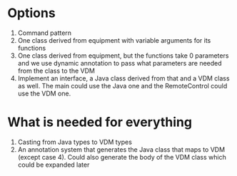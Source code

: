 # Options
1. Command pattern
2. One class derived from equipment with variable arguments for its functions 
3. One class derived from equipment, but the functions take 0 parameters and we use dynamic annotation to pass what parameters are needed from the class to the VDM
4. Implement an interface, a Java class derived from that and a VDM class as well. The main could use the Java one and the RemoteControl could use the VDM one.

# What is needed for everything
1. Casting from Java types to VDM types
2. An annotation system that generates the Java class that maps to VDM (except case 4). Could also generate the body of the VDM class which could be expanded later